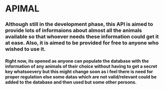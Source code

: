 # APIMAL
### Although still in the development phase, this API is aimed to provide lots of informaions about almost all the animals available so that whoever needs these information could get it at ease. Also, it is aimed to be provided for free to anyone who wished to use it.
#### Right now, its opened as anyone can populate the database with the information of any animals of their choice without having to get a secret key whatsoevery but this might change soon as i feel there is need for proper regulation else some datas which are not valid/relevant could be added to the database and then used but some other persons.
